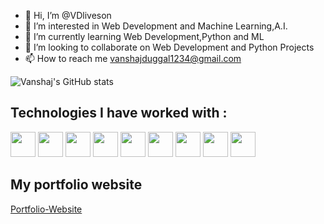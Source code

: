 - 👋 Hi, I’m @VDliveson
- 👀 I’m interested in Web Development and Machine Learning,A.I.
- 🌱 I’m currently learning Web Development,Python and ML
- 💞️ I’m looking to collaborate on Web Development and Python Projects
- 📫 How to reach me vanshajduggal1234@gmail.com

<!---
VDliveson/VDliveson is a ✨ special ✨ repository because its `README.md` (this file) appears on your GitHub profile.
You can click the Preview link to take a look at your changes.
--->
![Vanshaj's GitHub stats](https://github-readme-stats.vercel.app/api?username=VDliveson&show_icons=true&theme=radical)
<h2>Technologies I have worked with : </h2>
<div display="flex">
<img src="https://upload.wikimedia.org/wikipedia/commons/thumb/1/18/ISO_C%2B%2B_Logo.svg/1822px-ISO_C%2B%2B_Logo.svg.png" width="40px" height="40px">
<img src="https://upload.wikimedia.org/wikipedia/commons/thumb/1/18/C_Programming_Language.svg/695px-C_Programming_Language.svg.png" width="40px" height="40px">
<img src="https://upload.wikimedia.org/wikipedia/commons/6/6a/JavaScript-logo.png" width="40px" height="40px">
<img src="https://upload.wikimedia.org/wikipedia/commons/thumb/c/c3/Python-logo-notext.svg/2048px-Python-logo-notext.svg.png" width="40px" height="40px">
<img src="https://www.w3.org/html/logo/downloads/HTML5_Badge_512.png" width="40px" height="40px">
<img src="https://upload.wikimedia.org/wikipedia/commons/thumb/d/d5/CSS3_logo_and_wordmark.svg/1200px-CSS3_logo_and_wordmark.svg.png" width="40px" height="40px">
<img src="https://nedbatchelder.com/pix/django-icon-256.png" width="40px" height="40px">
<img src="https://cdn.iconscout.com/icon/free/png-256/nodejs-2-226035.png" width="40px" height="40px">
<img src="https://cdn.iconscout.com/icon/free/png-512/mongodb-5-1175140.png" width="40px" height="40px">
</div>

<h2>My portfolio website</h2>
<a href="https://vdliveson.github.io/">Portfolio-Website</a>

